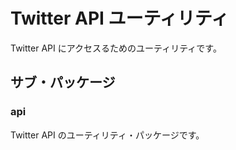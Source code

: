 # Twitter API ユーティリティ

Twitter API にアクセスるためのユーティリティです。

## サブ・パッケージ

### api

Twitter API のユーティリティ・パッケージです。
